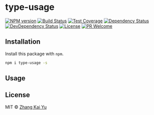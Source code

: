 type-usage
==============
[![NPM version][npm-image]][npm-url]
[![Build Status][travis-image]][travis-url]
[![Test Coverage][cov-image]][cov-url]
[![Dependency Status][daviddm-image]][daviddm-url]
[![DevDependency Status][daviddm-image-dev]][daviddm-url-dev]
[![License][license-image]][license-url]
[![PR Welcome][pr-image]][pr-url]



## Installation

Install this package with `npm`.

```bash
npm i type-usage -s
```

## Usage

## License

MIT © [Zhang Kai Yu][license-url]

[npm-image]: https://img.shields.io/npm/v/type-usage.svg?style=flat-square&color=ff69b4&logo=react
[npm-url]: https://npmjs.org/package/type-usage
[travis-image]: https://img.shields.io/travis/zhangkaiyulw/type-usage.svg?style=flat-square&color=blue&logo=travis
[travis-url]: https://travis-ci.org/zhangkaiyulw/type-usage
[cov-image]: https://img.shields.io/codecov/c/github/zhangkaiyulw/type-usage/master.svg?style=flat-square&logo=codecov
[cov-url]: https://codecov.io/gh/zhangkaiyulw/type-usage
[daviddm-image]: https://img.shields.io/david/zhangkaiyulw/type-usage.svg?style=flat-square
[daviddm-url]: https://david-dm.org/zhangkaiyulw/type-usage
[daviddm-image-dev]: https://img.shields.io/david/dev/zhangkaiyulw/type-usage.svg?style=flat-square
[daviddm-url-dev]: https://david-dm.org/zhangkaiyulw/type-usage?type=dev
[license-image]: https://img.shields.io/github/license/zhangkaiyulw/type-usage.svg?style=flat-square
[license-url]: https://github.com/zhangkaiyulw/type-usage/blob/master/LICENSE
[pr-image]: https://img.shields.io/badge/PRs-welcome-brightgreen.svg?style=flat-square
[pr-url]: https://github.com/zhangkaiyulw/type-usage/blob/master/CONTRIBUTING.md
